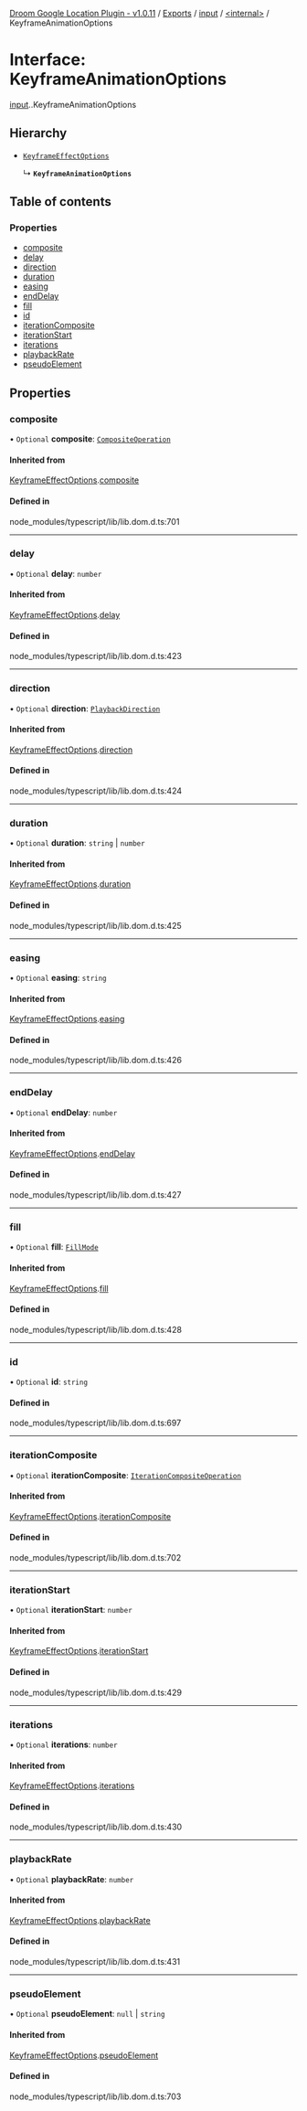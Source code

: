 [Droom Google Location Plugin - v1.0.11](../README.md) / [Exports](../modules.md) / [input](../modules/input.md) / [<internal\>](../modules/input._internal_.md) / KeyframeAnimationOptions

# Interface: KeyframeAnimationOptions

[input](../modules/input.md).[<internal>](../modules/input._internal_.md).KeyframeAnimationOptions

## Hierarchy

- [`KeyframeEffectOptions`](input._internal_.KeyframeEffectOptions.md)

  ↳ **`KeyframeAnimationOptions`**

## Table of contents

### Properties

- [composite](input._internal_.KeyframeAnimationOptions.md#composite)
- [delay](input._internal_.KeyframeAnimationOptions.md#delay)
- [direction](input._internal_.KeyframeAnimationOptions.md#direction)
- [duration](input._internal_.KeyframeAnimationOptions.md#duration)
- [easing](input._internal_.KeyframeAnimationOptions.md#easing)
- [endDelay](input._internal_.KeyframeAnimationOptions.md#enddelay)
- [fill](input._internal_.KeyframeAnimationOptions.md#fill)
- [id](input._internal_.KeyframeAnimationOptions.md#id)
- [iterationComposite](input._internal_.KeyframeAnimationOptions.md#iterationcomposite)
- [iterationStart](input._internal_.KeyframeAnimationOptions.md#iterationstart)
- [iterations](input._internal_.KeyframeAnimationOptions.md#iterations)
- [playbackRate](input._internal_.KeyframeAnimationOptions.md#playbackrate)
- [pseudoElement](input._internal_.KeyframeAnimationOptions.md#pseudoelement)

## Properties

### composite

• `Optional` **composite**: [`CompositeOperation`](../modules/input._internal_.md#compositeoperation)

#### Inherited from

[KeyframeEffectOptions](input._internal_.KeyframeEffectOptions.md).[composite](input._internal_.KeyframeEffectOptions.md#composite)

#### Defined in

node_modules/typescript/lib/lib.dom.d.ts:701

___

### delay

• `Optional` **delay**: `number`

#### Inherited from

[KeyframeEffectOptions](input._internal_.KeyframeEffectOptions.md).[delay](input._internal_.KeyframeEffectOptions.md#delay)

#### Defined in

node_modules/typescript/lib/lib.dom.d.ts:423

___

### direction

• `Optional` **direction**: [`PlaybackDirection`](../modules/input._internal_.md#playbackdirection)

#### Inherited from

[KeyframeEffectOptions](input._internal_.KeyframeEffectOptions.md).[direction](input._internal_.KeyframeEffectOptions.md#direction)

#### Defined in

node_modules/typescript/lib/lib.dom.d.ts:424

___

### duration

• `Optional` **duration**: `string` \| `number`

#### Inherited from

[KeyframeEffectOptions](input._internal_.KeyframeEffectOptions.md).[duration](input._internal_.KeyframeEffectOptions.md#duration)

#### Defined in

node_modules/typescript/lib/lib.dom.d.ts:425

___

### easing

• `Optional` **easing**: `string`

#### Inherited from

[KeyframeEffectOptions](input._internal_.KeyframeEffectOptions.md).[easing](input._internal_.KeyframeEffectOptions.md#easing)

#### Defined in

node_modules/typescript/lib/lib.dom.d.ts:426

___

### endDelay

• `Optional` **endDelay**: `number`

#### Inherited from

[KeyframeEffectOptions](input._internal_.KeyframeEffectOptions.md).[endDelay](input._internal_.KeyframeEffectOptions.md#enddelay)

#### Defined in

node_modules/typescript/lib/lib.dom.d.ts:427

___

### fill

• `Optional` **fill**: [`FillMode`](../modules/input._internal_.md#fillmode)

#### Inherited from

[KeyframeEffectOptions](input._internal_.KeyframeEffectOptions.md).[fill](input._internal_.KeyframeEffectOptions.md#fill)

#### Defined in

node_modules/typescript/lib/lib.dom.d.ts:428

___

### id

• `Optional` **id**: `string`

#### Defined in

node_modules/typescript/lib/lib.dom.d.ts:697

___

### iterationComposite

• `Optional` **iterationComposite**: [`IterationCompositeOperation`](../modules/input._internal_.md#iterationcompositeoperation)

#### Inherited from

[KeyframeEffectOptions](input._internal_.KeyframeEffectOptions.md).[iterationComposite](input._internal_.KeyframeEffectOptions.md#iterationcomposite)

#### Defined in

node_modules/typescript/lib/lib.dom.d.ts:702

___

### iterationStart

• `Optional` **iterationStart**: `number`

#### Inherited from

[KeyframeEffectOptions](input._internal_.KeyframeEffectOptions.md).[iterationStart](input._internal_.KeyframeEffectOptions.md#iterationstart)

#### Defined in

node_modules/typescript/lib/lib.dom.d.ts:429

___

### iterations

• `Optional` **iterations**: `number`

#### Inherited from

[KeyframeEffectOptions](input._internal_.KeyframeEffectOptions.md).[iterations](input._internal_.KeyframeEffectOptions.md#iterations)

#### Defined in

node_modules/typescript/lib/lib.dom.d.ts:430

___

### playbackRate

• `Optional` **playbackRate**: `number`

#### Inherited from

[KeyframeEffectOptions](input._internal_.KeyframeEffectOptions.md).[playbackRate](input._internal_.KeyframeEffectOptions.md#playbackrate)

#### Defined in

node_modules/typescript/lib/lib.dom.d.ts:431

___

### pseudoElement

• `Optional` **pseudoElement**: ``null`` \| `string`

#### Inherited from

[KeyframeEffectOptions](input._internal_.KeyframeEffectOptions.md).[pseudoElement](input._internal_.KeyframeEffectOptions.md#pseudoelement)

#### Defined in

node_modules/typescript/lib/lib.dom.d.ts:703
